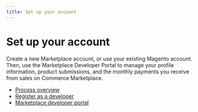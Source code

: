 ```yaml
---
title: Set up your account
---
```


# Set up your account

Create a new Marketplace account, or use your existing Magento account. Then, use the Marketplace Developer Portal to manage your profile information, product submissions, and the monthly payments you receive from sales on Commerce Marketplace.

-  [Process overview](../account-setup-process/)
-  [Register as a developer](../developer-register/)
-  [Marketplace developer portal](../developer-portal/)
